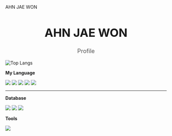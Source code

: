 <head>
    AHN JAE WON 
</head>


<div align="center">
    <h1 style="font-size: 36px; font-weight: bold;">AHN JAE WON</h1>
    <p style="font-size: 18px; color: #555;">Profile</p>
</div>

![Top Langs](https://github-readme-stats.vercel.app/api/top-langs/?username=Ahn-Jwon&layout=compact)

<p align="left">
  <strong>My Language</strong>  
</p>
<p align="left">
  <img src="https://img.shields.io/badge/Swift-F05138?style=for-the-badge&logo=Swift&logoColor=white">
  <img src="https://img.shields.io/badge/Java-FF7800?style=for-the-badge&logo=Java&logoColor=white">
  <img src="https://img.shields.io/badge/Flutter-02569B?style=for-the-badge&logo=Flutter&logoColor=white">
  <img src="https://img.shields.io/badge/Dart-0175C2?style=for-the-badge&logo=Dart&logoColor=white">
  <img src="https://img.shields.io/badge/Python-3776AB?style=for-the-badge&logo=Python&logoColor=white">
</p>
<hr>
<p align="left">
  <strong>Database</strong>
</p>
<p align="left">
  <img src="https://img.shields.io/badge/MySQL-4479A1?style=for-the-badge&logo=MySQL&logoColor=white">
  <img src="https://img.shields.io/badge/SQLite-003B57?style=for-the-badge&logo=SQLite&logoColor=white">
  <img src="https://img.shields.io/badge/Firebase-FFCA28?style=for-the-badge&logo=firebase&logoColor=white">
</p>

<p align="left">
  <strong>Tools</strong>  
</p>
<p align="left">
  <img src="https://img.shields.io/badge/Flutter-02569B?style=for-the-badge&logo=Flutter&logoColor=white">
</p>



<!--
**Ahn-Jwon/Ahn-Jwon** is a ✨ _special_ ✨ repository because its `README.md` (this file) appears on your GitHub profile.

Here are some ideas to get you started:

- 🔭 I’m currently working on ...
- 🌱 I’m currently learning ...
- 👯 I’m looking to collaborate on ...
- 🤔 I’m looking for help with ...
- 💬 Ask me about ...
- 📫 How to reach me: ...
- 😄 Pronouns: ...
- ⚡ Fun fact: ...
-->
